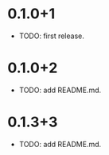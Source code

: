 # 0.1.0+1

- TODO: first release.

# 0.1.0+2

- TODO: add README.md.

# 0.1.3+3

- TODO: add README.md.
